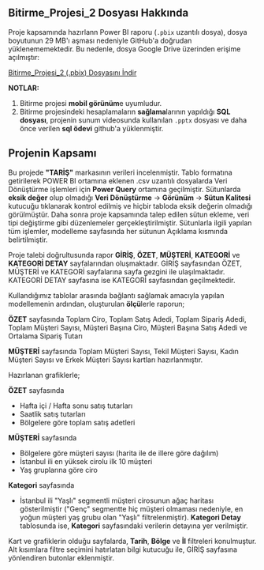 ## Bitirme_Projesi_2 Dosyası Hakkında

Proje kapsamında hazırlann Power BI raporu (`.pbix` uzantılı dosya), dosya boyutunun 29 MB'ı aşması nedeniyle GitHub'a doğrudan yüklenememektedir. Bu nedenle, dosya Google Drive üzerinden erişime açılmıştır:

[Bitirme_Projesi_2 (.pbix) Dosyasını İndir](https://drive.google.com/file/d/1o1CEsnNFPdFni_1UZYDHpfP1ADsHK_S0/view?usp=sharing)

**NOTLAR:** 
1. Bitirme projesi **mobil görünüm**e uyumludur. 
2. Bitirme projesindeki hesaplamaların **sağlama**larının yapıldığı **SQL dosyası**, projenin sunum videosunda kullanılan `.pptx` dosyası ve daha önce verilen **sql ödevi** github'a yüklenmiştir.


## Projenin Kapsamı

Bu projede **"TARİŞ"** markasının verileri incelenmiştir. Tablo formatına getirilerek POWER BI ortamına eklenen .csv uzantılı dosyalarda Veri Dönüştürme işlemleri için **Power Query** ortamına geçilmiştir. Sütunlarda **eksik değer** olup olmadığı **Veri Dönüştürme** → **Görünüm** → **Sütun Kalitesi** kutucuğu tıklanarak kontrol edilmiş ve hiçbir tabloda eksik değerin olmadığı görülmüştür. Daha sonra proje kapsamında talep edilen sütun ekleme, veri tipi değiştirme gibi düzenlemeler gerçekleştirilmiştir. Sütunlarla ilgili yapılan tüm işlemler, modelleme sayfasında her sütunun Açıklama kısmında belirtilmiştir. 

Proje talebi doğrultusunda rapor **GİRİŞ**, **ÖZET**, **MÜŞTERİ**, **KATEGORİ** ve **KATEGORİ DETAY** sayfalarından oluşmaktadır. GİRİŞ sayfasından ÖZET, MÜŞTERİ ve KATEGORİ sayfalarına sayfa gezgini ile ulaşılmaktadır. KATEGORİ DETAY sayfasına ise KATEGORİ sayfasından geçilmektedir. 

Kullandığımız tablolar arasında bağlantı sağlamak amacıyla yapılan modellemenin ardından, oluşturulan **ölçü**lerle raporun; 

**ÖZET** sayfasında 
Toplam Ciro, Toplam Satış Adedi, Toplam Sipariş Adedi, Toplam Müşteri Sayısı, Müşteri Başına Ciro, Müşteri Başına Satış Adedi ve Ortalama Sipariş Tutarı

**MÜŞTERİ** sayfasında
Toplam Müşteri Sayısı, Tekil Müşteri Sayısı, Kadın Müşteri Sayısı ve Erkek Müşteri Sayısı kartları hazırlanmıştır. 

Hazırlanan grafiklerle;

**ÖZET** sayfasında 
- Hafta içi / Hafta sonu satış tutarları
- Saatlik satış tutarları
- Bölgelere göre toplam satış adetleri

**MÜŞTERİ** sayfasında
- Bölgelere göre müşteri sayısı (harita ile de illere göre dağılım)
- İstanbul ili en yüksek cirolu ilk 10 müşteri
- Yaş gruplarına göre ciro

**Kategori** sayfasında
- İstanbul ili "Yaşlı" segmentli müşteri cirosunun ağaç haritası gösterilmiştir ("Genç" segmentte hiç müşteri olmaması nedeniyle, en yoğun müşteri yaş grubu olan "Yaşlı" filtrelenmiştir). **Kategori Detay** tablosunda ise, **Kategori** sayfasındaki verilerin detayına yer verilmiştir.

Kart ve grafiklerin olduğu sayfalarda, **Tarih**, **Bölge** ve **İl** filtreleri konulmuştur. Alt kısımlara filtre seçimini hatırlatan bilgi kutucuğu ile, GİRİŞ sayfasına yönlendiren butonlar eklenmiştir.
